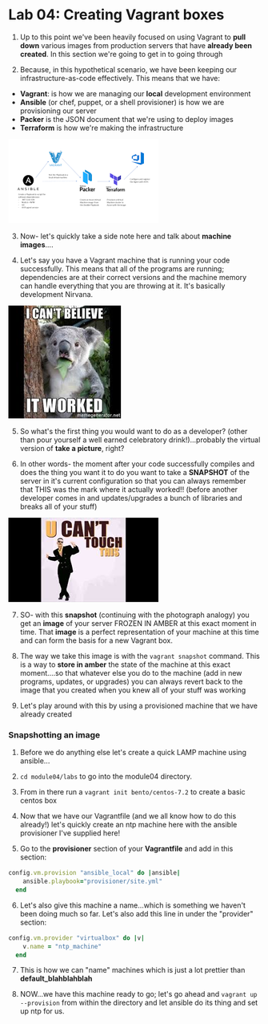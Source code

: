 # Lab 04: Creating Vagrant boxes 

1. Up to this point we've been heavily focused on using Vagrant to **pull down** various images from production servers that have __already been created__. In this section we're going to get in to going through  

2. Because, in this hypothetical scenario, we have been keeping our infrastructure-as-code effectively. This means that we have:

* **Vagrant**: is how we are managing our **local** development environment
* **Ansible** (or chef, puppet, or a shell provisioner) is how we are provisioning our server
* **Packer** is the JSON document that we're using to deploy images
* **Terraform** is how we're making the infrastructure

![infrastructure](../../images/infrastructure.png)

3. Now- let's quickly take a side note here and talk about **machine images**....

4. Let's say you have a Vagrant machine that is running your code successfully. This means that all of the programs are running; dependencies are at their correct versions and the machine memory can handle everything that you are throwing at it. It's basically development Nirvana. 

![itworked](../../images/itworked.jpeg)

5. So what's the first thing you would want to do as a developer? (other than pour yourself a well earned celebratory drink!)...probably the virtual version of __take a picture__, right?

6. In other words- the moment after your code successfully compiles and does the thing you want it to do you want to take a **SNAPSHOT** of the server in it's current configuration so that you can always remember that THIS was the mark where it actually worked!! (before another developer comes in and updates/upgrades a bunch of libraries and breaks all of your stuff)

![canttouch](../../images/canttouch.jpeg)

7. SO- with this **snapshot** (continuing with the photograph analogy) you get an **image** of your server FROZEN IN AMBER at this exact moment in time. That **image** is a perfect representation of your machine at this time and can form the basis for a new Vagrant box.

8. The way we take this image is with the `vagrant snapshot` command. This is a way to **store in amber** the state of the machine at this exact moment....so that whatever else you do to the machine (add in new programs, updates, or upgrades) you can always revert back to the image that you created when you knew all of your stuff was working

9. Let's play around with this by using a provisioned machine that we have already created

### Snapshotting an image

1. Before we do anything else let's create a quick LAMP machine using ansible...

2. `cd module04/labs` to go into the module04 directory.

3. From in there run a `vagrant init bento/centos-7.2` to create a basic centos box

4. Now that we have our Vagrantfile (and we all know how to do this already!) let's quickly create an ntp machine here with the ansible provisioner I've supplied here!

5. Go to the **provisioner** section of your **Vagrantfile** and add in this section:

```ruby
config.vm.provision "ansible_local" do |ansible|
    ansible.playbook="provisioner/site.yml"
  end
```

6. Let's also give this machine a name...which is something we haven't been doing much so far. Let's also add this line in under the "provider" section:

```ruby
config.vm.provider "virtualbox" do |v|
    v.name = "ntp_machine"
  end
```

7. This is how we can "name" machines which is just a lot prettier than **default_blahblahblah**

8. NOW...we have this machine ready to go; let's go ahead and `vagrant up --provision` from within the directory and let ansible do its thing and set up ntp for us.


